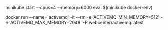 minikube start --cpus=4 --memory=6000 eval $(minikube docker-env)

docker run --name='activemq' -it --rm -e 'ACTIVEMQ_MIN_MEMORY=512' -e 'ACTIVEMQ_MAX_MEMORY=2048' -P	webcenter/activemq:latest